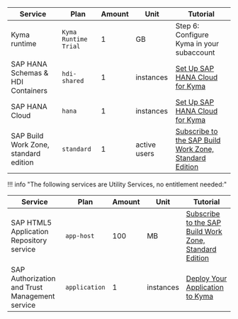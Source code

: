 
| Service                           | Plan       | Amount | Unit         | Tutorial                                |
| --------------------------------- | ---------- | ------ | ------------ | --------------------------------------- |
| Kyma runtime             | `Kyma Runtime Trial`     | 1      | GB           | Step 6: Configure Kyma in your subaccount|
| SAP HANA Schemas & HDI Containers | `hdi-shared` | 1      | instances    | [Set Up SAP HANA Cloud for Kyma](../Kyma-HANA-Cloud-Setup)   |
| SAP HANA Cloud                    | `hana`       | 1      | instances    | [Set Up SAP HANA Cloud for Kyma](../Kyma-HANA-Cloud-Setup)     |
| SAP Build Work Zone, standard edition             | `standard`   | 1      | active users | [Subscribe to the SAP Build Work Zone, Standard Edition](../Kyma-Work-Zone-Subscribe) |


!!! info "The following services are Utility Services, no entitlement needed:"

| Service                          | Plan        | Amount | Unit         | Tutorial                                |
| -------------------------------- | ----------- | ------ | ------------ | --------------------------------------- |
| SAP HTML5 Application Repository service  | `app-host`    | 100    | MB        | [Subscribe to the SAP Build Work Zone, Standard Edition](../Kyma-Work-Zone-Subscribe)   |
| SAP Authorization and Trust Management service | `application` | 1      | instances    | [Deploy Your Application to Kyma](../Kyma-Deploy-Application)   |

